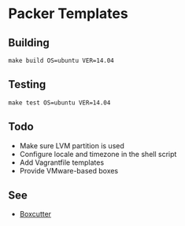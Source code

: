 Packer Templates
================

Building
--------

    make build OS=ubuntu VER=14.04

Testing
-------

    make test OS=ubuntu VER=14.04

Todo
----

* Make sure LVM partition is used
* Configure locale and timezone in the shell script
* Add Vagrantfile templates
* Provide VMware-based boxes

See
---

* [Boxcutter](https://github.com/boxcutter)
